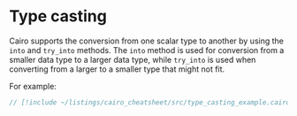 # Type casting

Cairo supports the conversion from one scalar type to another by using the `into` and `try_into` methods.
The `into` method is used for conversion from a smaller data type to a larger data type, while `try_into` is used when converting from a larger to a smaller type that might not fit.

For example:

```rust
// [!include ~/listings/cairo_cheatsheet/src/type_casting_example.cairo:sheet]
```
